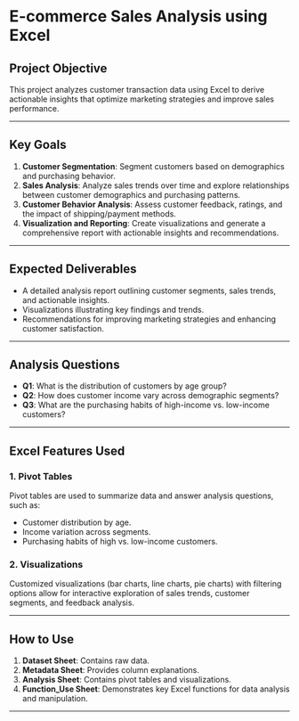 # E-commerce Sales Analysis using Excel

## Project Objective
This project analyzes customer transaction data using Excel to derive actionable insights that optimize marketing strategies and improve sales performance.

---

## Key Goals
1. **Customer Segmentation**: Segment customers based on demographics and purchasing behavior.
2. **Sales Analysis**: Analyze sales trends over time and explore relationships between customer demographics and purchasing patterns.
3. **Customer Behavior Analysis**: Assess customer feedback, ratings, and the impact of shipping/payment methods.
4. **Visualization and Reporting**: Create visualizations and generate a comprehensive report with actionable insights and recommendations.

---

## Expected Deliverables
- A detailed analysis report outlining customer segments, sales trends, and actionable insights.
- Visualizations illustrating key findings and trends.
- Recommendations for improving marketing strategies and enhancing customer satisfaction.

---

## Analysis Questions
- **Q1**: What is the distribution of customers by age group?
- **Q2**: How does customer income vary across demographic segments?
- **Q3**: What are the purchasing habits of high-income vs. low-income customers?

---

## Excel Features Used

### 1. **Pivot Tables**
Pivot tables are used to summarize data and answer analysis questions, such as:
- Customer distribution by age.
- Income variation across segments.
- Purchasing habits of high vs. low-income customers.

### 2. **Visualizations**
Customized visualizations (bar charts, line charts, pie charts) with filtering options allow for interactive exploration of sales trends, customer segments, and feedback analysis.

---

## How to Use
1. **Dataset Sheet**: Contains raw data.
2. **Metadata Sheet**: Provides column explanations.
3. **Analysis Sheet**: Contains pivot tables and visualizations.
4. **Function_Use Sheet**: Demonstrates key Excel functions for data analysis and manipulation.

---
